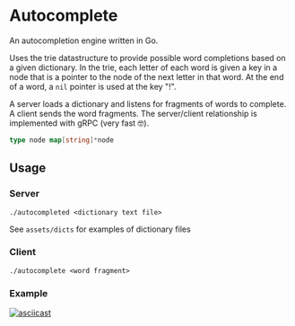 # Autocomplete

An autocompletion engine written in Go.

Uses the trie datastructure to provide possible word completions based on a given dictionary. In the trie, each letter of each word is given a key in a node that is a pointer to the node of the next letter in that word. At the end of a word, a `nil` pointer is used at the key "!".

A server loads a dictionary and listens for fragments of words to complete. A client sends the word fragments. The server/client relationship is implemented with gRPC (very fast 🤓).

```go
type node map[string]*node
```

## Usage

### Server

`./autocompleted <dictionary text file>`

See `assets/dicts` for examples of dictionary files

### Client

`./autocomplete <word fragment>`

### Example

[![asciicast](https://asciinema.org/a/NZ5RbBd9wzY4VKbKQePtUPBL1.svg)](https://asciinema.org/a/NZ5RbBd9wzY4VKbKQePtUPBL1)
